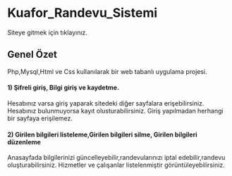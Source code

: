 # Kuafor_Randevu_Sistemi

Siteye gitmek için tıklayınız.

## Genel Özet

Php,Mysql,Html ve Css kullanılarak bir web tabanlı uygulama projesi.


#### 1) Şifreli giriş, Bilgi giriş ve kaydetme.

Hesabınız varsa giriş yaparak sitedeki diğer sayfalara erişebilirsiniz. Hesabınız bulunmuyorsa kayıt olusturabilirsiniz. Giriş yapılmadan herhangi bir sayfaya erişilemez.

#### 2) Girilen bilgileri listeleme,Girilen bilgileri silme, Girilen bilgileri düzenleme

Anasayfada bilgilerinizi güncelleyebilir,randevularınızı iptal edebilir,randevu oluşturabilirsiniz. Hizmetler ve çalışanlar listelenmiştir görüntüleyebilirsiniz.
